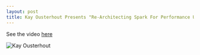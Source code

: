 ```yaml
---
layout: post
title: Kay Ousterhout Presents "Re-Architecting Spark For Performance Understandability" at 2016 Spark Summit 
---
```

See the video [here](https://www.youtube.com/watch?v=L-KAZxNSfp4&feature=youtu.be)

![Kay Ousterhout](http://netsys.cs.berkeley.edu/static/img/people/kay.jpg)
